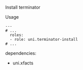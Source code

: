 Install terminator

Usage
```
---
# ...
  roles:
  - role: uni.terminator-install
# ...
```

dependencies:
- uni.xfacts
